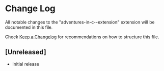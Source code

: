 # Change Log

All notable changes to the "adventures-in-c--extension" extension will be documented in this file.

Check [Keep a Changelog](http://keepachangelog.com/) for recommendations on how to structure this file.

## [Unreleased]

- Initial release
